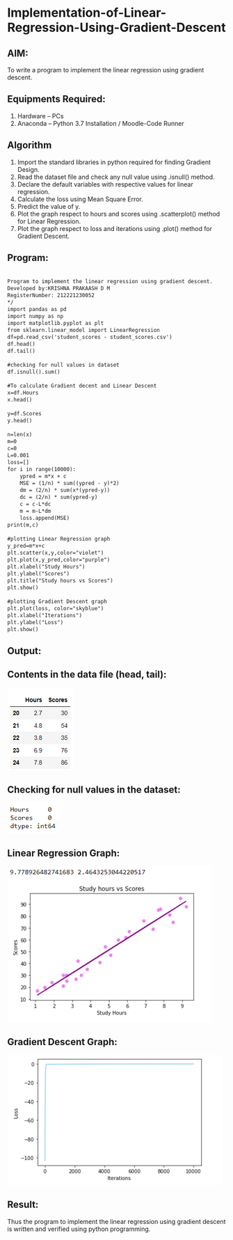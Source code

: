 # Implementation-of-Linear-Regression-Using-Gradient-Descent

## AIM:
To write a program to implement the linear regression using gradient descent.

## Equipments Required:
1. Hardware – PCs
2. Anaconda – Python 3.7 Installation / Moodle-Code Runner

## Algorithm
1. Import the standard libraries in python required for finding Gradient Design.
2. Read the dataset file and check any null value using .isnull() method.
3. Declare the default variables with respective values for linear regression.
4. Calculate the loss using Mean Square Error.
5. Predict the value of y.
6. Plot the graph respect to hours and scores using .scatterplot() method for Linear Regression.
7. Plot the graph respect to loss and iterations using .plot() method for Gradient Descent.

## Program:
```

Program to implement the linear regression using gradient descent.
Developed by:KRISHNA PRAKAASH D M
RegisterNumber: 212221230052 
*/
import pandas as pd
import numpy as np
import matplotlib.pyplot as plt
from sklearn.linear_model import LinearRegression
df=pd.read_csv('student_scores - student_scores.csv')
df.head()
df.tail()

#checking for null values in dataset
df.isnull().sum()

#To calculate Gradient decent and Linear Descent
x=df.Hours
x.head()

y=df.Scores
y.head()

n=len(x)
m=0
c=0
L=0.001
loss=[]
for i in range(10000):
    ypred = m*x + c
    MSE = (1/n) * sum((ypred - y)*2)
    dm = (2/n) * sum(x*(ypred-y))
    dc = (2/n) * sum(ypred-y)
    c = c-L*dc
    m = m-L*dm
    loss.append(MSE)
print(m,c)

#plotting Linear Regression graph
y_pred=m*x+c
plt.scatter(x,y,color="violet")
plt.plot(x,y_pred,color="purple")
plt.xlabel("Study Hours")
plt.ylabel("Scores")
plt.title("Study hours vs Scores")
plt.show()

#plotting Gradient Descent graph
plt.plot(loss, color="skyblue")
plt.xlabel("Iterations")
plt.ylabel("Loss")
plt.show()
```
## Output:
## Contents in the data file (head, tail):


![Output1](O2.png)
## Checking for null values in the dataset:


![Output1](O3a.png)


## Linear Regression Graph:
![Output1](O6.png)

## Gradient Descent Graph:
![Output1](o7.png)

## Result:
Thus the program to implement the linear regression using gradient descent is written and verified using python programming.
